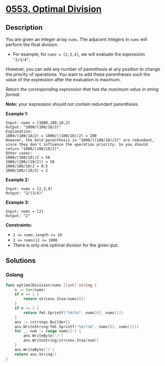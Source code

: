 # [0553. Optimal Division](https://leetcode-cn.com/problems/optimal-division/)



## Description


You are given an integer array `nums`. The adjacent integers in `nums` will perform the float division.

- For example, for `nums = [2,3,4]`, we will evaluate the expression `"2/3/4"`.

However, you can add any number of parenthesis at any position to change the priority of operations. You want to add these parentheses such the value of the expression after the evaluation is maximum.

Return *the corresponding expression that has the maximum value in string format*.

**Note:** your expression should not contain redundant parenthesis.

 

**Example 1:**

```
Input: nums = [1000,100,10,2]
Output: "1000/(100/10/2)"
Explanation:
1000/(100/10/2) = 1000/((100/10)/2) = 200
However, the bold parenthesis in "1000/((100/10)/2)" are redundant, since they don't influence the operation priority. So you should return "1000/(100/10/2)".
Other cases:
1000/(100/10)/2 = 50
1000/(100/(10/2)) = 50
1000/100/10/2 = 0.5
1000/100/(10/2) = 2
```

**Example 2:**

```
Input: nums = [2,3,4]
Output: "2/(3/4)"
```

**Example 3:**

```
Input: nums = [2]
Output: "2"
```

 

**Constraints:**

- `1 <= nums.length <= 10`
- `2 <= nums[i] <= 1000`
- There is only one optimal division for the given iput.







## Solutions

<!-- tabs:start -->

### Golang

```go
func optimalDivision(nums []int) string {
    n := len(nums)
    if n == 1 {
        return strconv.Itoa(nums[0])
    }
    if n == 2 {
        return fmt.Sprintf("%d/%d", nums[0], nums[1])
    }
    ans := &strings.Builder{}
    ans.WriteString(fmt.Sprintf("%d/(%d", nums[0], nums[1]))
    for _, num := range nums[2:] {
        ans.WriteByte('/')
        ans.WriteString(strconv.Itoa(num))
    }
    ans.WriteByte(')')
    return ans.String()
}
```

<!-- tabs:end -->